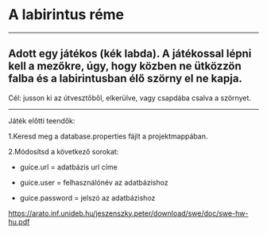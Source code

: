 # A labirintus réme

- - -

## Adott egy játékos (kék labda). A játékossal lépni kell a mezőkre, úgy, hogy közben ne ütközzön falba és a labirintusban élő szörny el ne kapja.

Cél: jusson ki az útvesztőből, elkerülve, vagy csapdába csalva a szörnyet.

- - -

Játék előtti teendők:

1.Keresd meg a database.properties fájlt a projektmappában.

2.Módosítsd a következő sorokat:

* guice.url = adatbázis url címe

* guice.user = felhasználónév az adatbázishoz

* guice.password = jelszó az adatbázishoz


https://arato.inf.unideb.hu/jeszenszky.peter/download/swe/doc/swe-hw-hu.pdf

